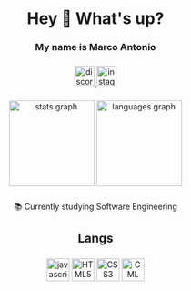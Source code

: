 <h1 align="center">Hey 👋 What's up?</h1>

###

<h3 align="center">My name is Marco Antonio</h3>

###

<div align="center">
  <a href="https://discord.com/users/marcoaasb" target="_blank">
    <img src="https://img.shields.io/static/v1?message=Discord&logo=discord&label=&color=7289DA&logoColor=white&labelColor=&style=for-the-badge" height="35" alt="discord logo"  />
  </a>
  <a href="https://www.instagram.com/asb_marco" target="_blank">
    <img src="https://img.shields.io/static/v1?message=Instagram&logo=instagram&label=&color=E4405F&logoColor=white&labelColor=&style=for-the-badge" height="35" alt="instagram logo"  />
  </a>
</div>

###

<div align="CENTER">
  <img src="https://github-readme-stats.vercel.app/api?username=MarcoBruschi&hide_title=false&hide_rank=false&show_icons=true&include_all_commits=true&count_private=true&disable_animations=false&theme=dracula&locale=en&hide_border=false" height="150" alt="stats graph"  />
  <img src="https://github-readme-stats.vercel.app/api/top-langs?username=MarcoBruschi&locale=en&hide_title=false&layout=compact&card_width=320&langs_count=5&theme=dracula&hide_border=false" height="150" alt="languages graph"  />
</div>

###

<p align="center">📚 Currently studying Software Engineering</p>

###

<h2 align="center">Langs</h2>

###

<div align="center">
  <img src="https://cdn.jsdelivr.net/gh/devicons/devicon/icons/javascript/javascript-original.svg" height="40" alt="javascript logo"  />
  <img src="https://www.svgrepo.com/show/452228/html-5.svg" height="40" alt="HTML5 logo"/>
  <img src="https://www.svgrepo.com/show/452185/css-3.svg" height="40" alt="CSS3 logo"/>
  <img src="https://www.svgrepo.com/show/373756/light-gamemaker2.svg" height="40" alt="GML logo"/>
</div>

###


